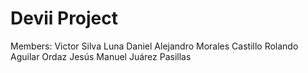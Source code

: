# Devii Project

Members: 
Victor Silva Luna
Daniel Alejandro Morales Castillo
Rolando Aguilar Ordaz
Jesús Manuel Juárez Pasillas
